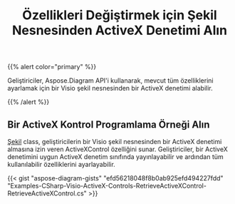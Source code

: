 ﻿---
title: Özellikleri Değiştirmek için Şekil Nesnesinden ActiveX Denetimi Alın
type: docs
weight: 20
url: /tr/net/retrieve-an-activex-control-from-a-shape-object-to-modify-properties/
description: Aspose.Diagram kitaplığıyla bir activeX Denetiminin özelliklerini değiştirin.
---
{{% alert color="primary" %}} 

Geliştiriciler, Aspose.Diagram API'i kullanarak, mevcut tüm özelliklerini ayarlamak için bir Visio şekil nesnesinden bir ActiveX denetimi alabilir.

{{% /alert %}} 
## **Bir ActiveX Kontrol Programlama Örneği Alın**
[Şekil](http://www.aspose.com/api/net/diagram/aspose.diagram/shape) class, geliştiricilerin bir Visio şekil nesnesinden bir ActiveX denetimi almasına izin veren ActiveXControl özelliğini sunar. Geliştiriciler, bir ActiveX denetimini uygun ActiveX denetim sınıfında yayınlayabilir ve ardından tüm kullanılabilir özelliklerini ayarlayabilir.

{{< gist "aspose-diagram-gists" "efd56218048f8b0ab925efd494227fdd" "Examples-CSharp-Visio-ActiveX-Controls-RetrieveActiveXControl-RetrieveActiveXControl.cs" >}}
